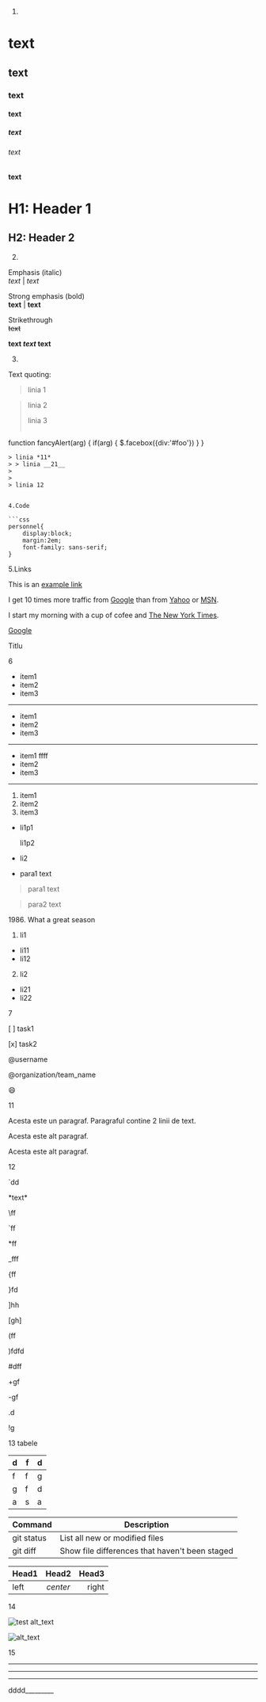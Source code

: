 1.
# text

## text

### text

#### text

##### text

###### text



#### text #


H1:
Header 1
=====

H2:
Header 2
----------

2.

Emphasis (italic)	
*text* | _text_


Strong emphasis (bold)	
**text** | __text__

Strikethrough		
~~text~~

**text _text_ text**


3.
Text quoting:   
 
> linia 1

> linia 2
>
> linia 3   
>```java
function fancyAlert(arg) {
  if(arg) {
    $.facebox({div:'#foo'})
  }
}
```
> linia *11*
> > linia __21__
>
>
> linia 12


4.Code

```css
personnel{
    display:block;      
    margin:2em;     
    font-family: sans-serif;
}
```
5.Links

This is an [example link](http://www.example.com/path 'Title')

I get 10 times more traffic from [Google][1] than from [Yahoo][2] or [MSN][3].

[1]: http://google.com/	'Google'

[2]: http://search.yahoo.com/	"Yahoo Search"

[3]: http://search.msn.com/	(MSN Search)


I start my morning with a cup of cofee and [The New York Times][NY Times].

[ny times]: http://www.nytimes.com/

[Google][]

[Google]: http://google.com/

[label1]: http://yahoo.com/
		  Titlu

6

- item1   
- item2  
- item3  

----------


* item1
* item2
* item3


----------

+ item1
ffff
+ item2
+ item3

----------

1. item1
2. item2
3. item3


* li1p1

    li1p2

* li2


* para1 text

>para1 text	

>para2 text		  

1986\. What a great season


1. li1
  - li11
  - li12
2. li2
  * li21
  * li22



7

[ ] task1

[x] task2

@username

@organization/team_name

:smile:

11

Acesta este un paragraf.
Paragraful contine 2 linii de text.

Acesta este alt paragraf.   
                                    
Acesta este alt paragraf.  

12

\`dd

\*text\*

\\ff

\`ff

\*ff

\_fff

\{ff

\}fd

\]hh

\[gh]

\(ff

\)fdfd

\#dff

\+gf

\-gf

\.d

\!g

13 tabele

| d | f |d |
|--|--|--|
| f |f |  g|
| g |f  |d  |
| a | s |a  |

| Command | Description
|--|--| 
| git status | List all new or modified files 
| git diff | Show file differences that haven't been staged 

|Head1|Head2|Head3|
|:--- |:---:|---:|
|left|_center_|right|





14

![test alt_text](/projects/exml/samples/docbook/v5/images/lake.jpeg "Title a")


![alt_text][id]

[id]: /projects/exml/samples/docbook/v5/images/control-panel.jpg "Title b"



15


----------

**********

__________________

dddd_________